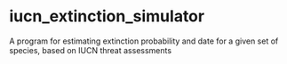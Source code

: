 # iucn_extinction_simulator
A program for estimating extinction probability and date for a given set of species, based on IUCN threat assessments
